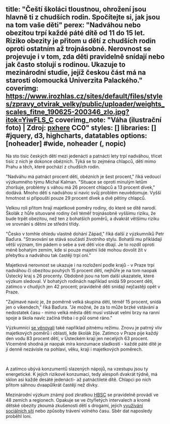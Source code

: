 title: "Čeští školáci tloustnou, ohrožení jsou hlavně ti z chudších rodin. Spočítejte si, jak jsou na tom vaše děti"
perex: "Nadváhou nebo obezitou trpí každé páté dítě od 11 do 15 let. Riziko obezity je přitom u dětí z chudších rodin oproti ostatním až trojnásobné. Nerovnost se projevuje i v tom, zda děti pravidelně snídají nebo jak často stolují s rodinou. Ukazuje to mezinárodní studie, jejíž českou část má na starosti olomoucká Univerzita Palackého."
coverimg: https://www.irozhlas.cz/sites/default/files/styles/zpravy_otvirak_velky/public/uploader/weights_scales_fitne_190625-200346_zlo.jpg?itok=YiwFLS_C
coverimg_note: "Váha (ilustrační foto) | Zdroj: <a href='https://pxhere.com/en/photo/592326'>pxhere</a> CC0"
styles: []
libraries: [] #jquery, d3, highcharts, datatables
options: [noheader] #wide, noheader (, nopic)
---
Na sto tisíc českých dětí mezi jedenácti a patnácti lety trpí nadváhou, třicet tisíc z nich je dokonce obézních. Týká se to zejména chlapců, dětí mimo Prahu a těch, které pochází z chudších rodin. 

"Nadváhu má patnáct procent dětí, obézních je šest procent," říká vedoucí výzkumného týmu Michal Kalman. "Situace se oproti minulým letům zhoršuje, problémy s váhou má 26 procent chlapců a 13 procent dívek," dodává. Mnoho dětí s nadváhou si navíc svůj problém neuvědomuje. Vyšší hmotnost si připouští pouze 29 procent dívek a dvě pětiny chlapců. 

<p id="graf-obezita-cas"></p>

Velkou roli přitom hrají majetkové poměry rodiny, do které se dítě narodí. Školák z hůře situované rodiny čelí téměř trojnásobně vyššímu riziku, že bude trpět obezitou, než ten z bohatších poměrů, a dvakrát většímu riziku ve srovnání s dětmi ze střední třídy.

"Česko v tomhle ohledu vlastně dohání Západ," říká další z výzkumníků Petr Baďura. "Stravování se stává součástí životního stylu. Bohatší mu přikládají větší význam, tím pádem o sebe a své děti více dbají. Je to rozdíl oproti méně bohatým zemím, kde si pouze majetní lidé mohou dovolit žít v přebytku a nadváhou tak častěji trpí oni."

<p id="graf-obezita-trida"></p>

Majetková nerovnost se ukazuje i na rozložení podle krajů - v Praze trpí nadváhou či obezitou pouhých 15 procent dětí, nejhůře je na tom naopak Ústecký kraj s 26 procenty. Obdobně jsou na tom další ukazatele, které výzkum sledoval. V bohatých rodinách například snídá 59 procent dětí, zatímco v chudých jen 42 procent; pravidelně děti snídají nejčastěji opět v Praze. 

"Zajímavé navíc je, že poměrně velká skupina dětí, téměř 15 procent, snídá jen o víkendech," říká Baďura. "Je možné, že za to může brzké vstávání a nedostatek času - mimo velká města děti musí vstávat velmi brzy na ranní spoje a škola navíc začíná třeba i o půl osmé ráno."

<p id="graf-obezita-regiony"></p>

Výzkumníci [se věnovali](http://zdravagenerace.cz/reporty/obezita/) také například pitnému režimu. Znovu je patrný vliv majetkových poměrů i oblasti, kde školák žije. Zatímco v Praze pije každý den vodu 83 procent dětí, v Ústeckém kraji jen necelých 63 procent. Víceméně shodná je naopak míra konzumace sladkostí - každé páté dítě je jí denně nezávisle na pohlaví, věku, kraji i majetkových poměrech.

<div id="kalkulacka-wrapper">
  <div id="kalkulacka"></div>
</div><br>

A zatímco ubývá konzumentů slazených nápojů, na vzestupu jsou ty energetické. K jejich rizikové konzumaci, tedy alespoň dvakrát týdně, má sklon asi každé desáté jedenácti- až patnáctileté dítě. Chlapci po nich přitom sáhnou dvaapůlkrát častěji než dívky.

Mezinárodní výzkum známý pod zkratkou [HBSC](http://www.hbsc.org/) se pravidelně provádí ve 48 zemích a regionech. Opakuje se ve čtyřletých intervalech a kromě dětské obezity zkoumá zkušenosti dětí s drogami, jejich [využívání sociálních sítí](https://www.irozhlas.cz/zivotni-styl/spolecnost/socialni-site-internet-studie-univerzita-palackeho_1905310648_zlo) nebo způsoby trávení volného času. Sběr dat naposledy proběhl loni.
